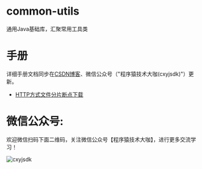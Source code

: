 # common-utils
   通用Java基础库，汇聚常用工具类

# 手册
 详细手册文档同步在[CSDN博客](https://blog.csdn.net/xcbeyond)、微信公众号（"程序猿技术大咖(cxyjsdk)"）更新。
 * [HTTP方式文件分片断点下载](https://mp.weixin.qq.com/s?__biz=MzA5MzUwOTY4NQ==&mid=2247484537&idx=1&sn=557a97d9abddc30164a416c7af72fd56&chksm=905d8523a72a0c357bcb453d256fcd5ba14f842d4ac472ec35ebe1268bf778301b05fbbca284&token=1646810344&lang=zh_CN#rd)

# 微信公众号:
 欢迎微信扫码下面二维码，关注微信公众号【程序猿技术大咖】，进行更多交流学习！
 
 ![cxyjsdk](https://img-blog.csdn.net/20180608091156204 "程序猿技术大咖")